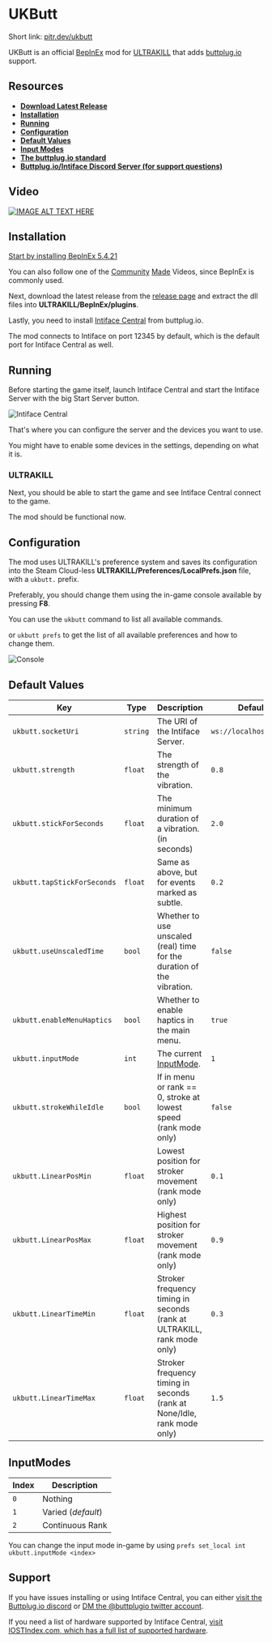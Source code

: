 # UKButt

Short link: [pitr.dev/ukbutt](https://pitr.dev/ukbutt)

UKButt is an official [BepInEx](https://github.com/BepInEx/BepInEx) mod for [ULTRAKILL](http://devilmayquake.com) that adds [buttplug.io](https://buttplug.io/) support.

## Resources

- **[Download Latest Release](https://github.com/PITR-DEV/ukbutt-mod/releases/latest)**
- **[Installation](#installation)**
- **[Running](#running)**
- **[Configuration](#configuration)**
- **[Default Values](#default-values)**
- **[Input Modes](#inputmodes)**
- **[The buttplug.io standard](https://buttplug.io/)**
- **[Buttplug.io/Intiface Discord Server (for support questions)](https://discord.buttplug.io)**

## Video

[![IMAGE ALT TEXT HERE](https://i3.ytimg.com/vi/6r13L1yvtYA/maxresdefault.jpg)](https://www.youtube.com/watch?v=6r13L1yvtYA)

## Installation

[Start by installing BepInEx 5.4.21](https://docs.bepinex.dev/articles/user_guide/installation/index.html)

You can also follow one of the [Community](https://youtu.be/meNiXcbPh_s) [Made](https://youtu.be/db3Cwlv-S-8?t=1624) Videos, since BepInEx is commonly used.

Next, download the latest release from the [release page](https://github.com/PITR-DEV/ukbutt-mod/releases/latest) and extract the dll files into **ULTRAKILL/BepInEx/plugins**.

Lastly, you need to install [Intiface Central](https://intiface.com/central/) from buttplug.io.

The mod connects to Intiface on port 12345 by default, which is the default port for Intiface Central as well.

## Running

Before starting the game itself, launch Intiface Central and start the Intiface Server with the big Start Server button.

![Intiface Central](https://github.com/PITR-DEV/ukbutt-mod/blob/master/images/intiface_central_PDJp72icP1.png?raw=true)

That's where you can configure the server and the devices you want to use.

You might have to enable some devices in the settings, depending on what it is.

### ULTRAKILL

Next, you should be able to start the game and see Intiface Central connect to the game.

The mod should be functional now.

## Configuration

The mod uses ULTRAKILL's preference system and saves its configuration into the Steam Cloud-less **ULTRAKILL/Preferences/LocalPrefs.json** file,
with a `ukbutt.` prefix.

Preferably, you should change them using the in-game console available by pressing **F8**.

You can use the `ukbutt` command to list all available commands.

or `ukbutt prefs` to get the list of all available preferences and how to change them.

![Console](https://github.com/PITR-DEV/ukbutt-mod/blob/master/images/ULTRAKILL_xkNU4TP8PV.png?raw=true)

## Default Values

<!-- table -->

| Key                         | Type     | Description                                                             | Default                |
| --------------------------- | -------- | ----------------------------------------------------------------------- | ---------------------- |
| `ukbutt.socketUri`          | `string` | The URI of the Intiface Server.                                         | `ws://localhost:12345` |
| `ukbutt.strength`           | `float`  | The strength of the vibration.                                          | `0.8`                  |
| `ukbutt.stickForSeconds`    | `float`  | The minimum duration of a vibration. (in seconds)                       | `2.0`                  |
| `ukbutt.tapStickForSeconds` | `float`  | Same as above, but for events marked as subtle.                         | `0.2`                  |
| `ukbutt.useUnscaledTime`    | `bool`   | Whether to use unscaled (real) time for the duration of the vibration.  | `false`                |
| `ukbutt.enableMenuHaptics`  | `bool`   | Whether to enable haptics in the main menu.                             | `true`                 |
| `ukbutt.inputMode`          | `int`    | The current [InputMode](#inputmodes).                                   | `1`                    |
| `ukbutt.strokeWhileIdle`    | `bool`   | If in menu or rank == 0, stroke at lowest speed (rank mode only)        | `false`                |
| `ukbutt.LinearPosMin`       | `float`  | Lowest position for stroker movement (rank mode only)                   | `0.1`                  |
| `ukbutt.LinearPosMax`       | `float`  | Highest position for stroker movement (rank mode only)                  | `0.9`                  |
| `ukbutt.LinearTimeMin`      | `float`  | Stroker frequency timing in seconds (rank at ULTRAKILL, rank mode only) | `0.3`                  |
| `ukbutt.LinearTimeMax`      | `float`  | Stroker frequency timing in seconds (rank at None/Idle, rank mode only) | `1.5`                  |

## InputModes

<!-- table -->

| Index | Description        |
| ----- | ------------------ |
| `0`   | Nothing            |
| `1`   | Varied (_default_) |
| `2`   | Continuous Rank    |

You can change the input mode in-game by using `prefs set_local int ukbutt.inputMode <index>`

## Support

If you have issues installing or using Intiface Central, you can either [visit the Buttplug.io discord](https://discord.buttplug.io) or [DM the @buttplugio twitter account](https://twitter.com/buttplugio).

If you need a list of hardware supported by Intiface Central, [visit IOSTIndex.com, which has a full list of supported hardware](https://iostindex.com/?filter0Availability=Available,DIY&filter1Connection=Digital&filter2ButtplugSupport=4).
